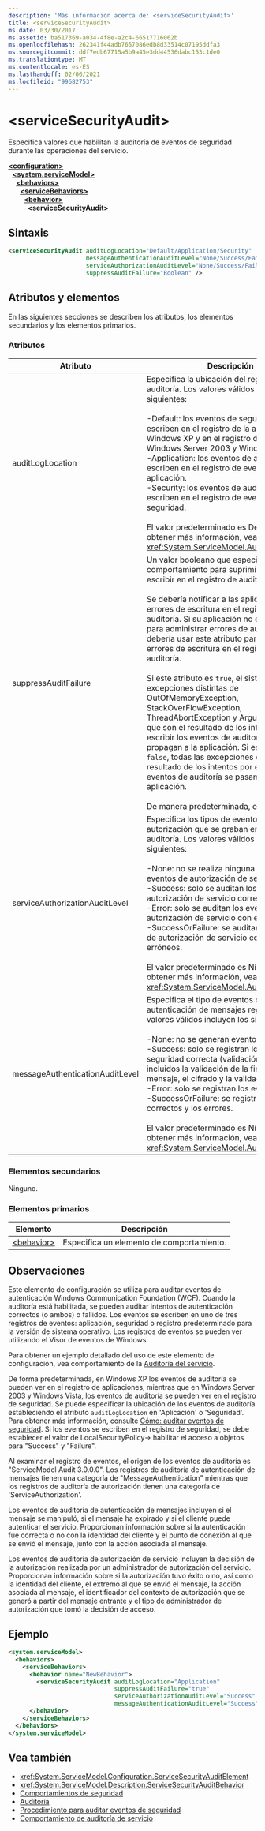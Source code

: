 ```yaml
---
description: 'Más información acerca de: <serviceSecurityAudit>'
title: <serviceSecurityAudit>
ms.date: 03/30/2017
ms.assetid: ba517369-a034-4f8e-a2c4-66517716062b
ms.openlocfilehash: 262341f44adb7657086edb8d33514c07195ddfa3
ms.sourcegitcommit: ddf7edb67715a5b9a45e3dd44536dabc153c1de0
ms.translationtype: MT
ms.contentlocale: es-ES
ms.lasthandoff: 02/06/2021
ms.locfileid: "99682753"
---
```

# \<serviceSecurityAudit>

Especifica valores que habilitan la auditoría de eventos de seguridad durante las operaciones del servicio.  
  
[**\<configuration>**](../configuration-element.md)\
&nbsp;&nbsp;[**\<system.serviceModel>**](system-servicemodel.md)\
&nbsp;&nbsp;&nbsp;&nbsp;[**\<behaviors>**](behaviors.md)\
&nbsp;&nbsp;&nbsp;&nbsp;&nbsp;&nbsp;[**\<serviceBehaviors>**](servicebehaviors.md)\
&nbsp;&nbsp;&nbsp;&nbsp;&nbsp;&nbsp;&nbsp;&nbsp;[**\<behavior>**](behavior-of-servicebehaviors.md)\
&nbsp;&nbsp;&nbsp;&nbsp;&nbsp;&nbsp;&nbsp;&nbsp;&nbsp;&nbsp;**\<serviceSecurityAudit>**  
  
## <a name="syntax"></a>Sintaxis  
  
```xml  
<serviceSecurityAudit auditLogLocation="Default/Application/Security"
                      messageAuthenticationAuditLevel="None/Success/Failure/SuccessOrFailure"
                      serviceAuthorizationAuditLevel="None/Success/Failure/SuccessOrFailure"
                      suppressAuditFailure="Boolean" />
```  
  
## <a name="attributes-and-elements"></a>Atributos y elementos  

 En las siguientes secciones se describen los atributos, los elementos secundarios y los elementos primarios.  
  
### <a name="attributes"></a>Atributos  
  
|Atributo|Descripción|  
|---------------|-----------------|  
|auditLogLocation|Especifica la ubicación del registro de auditoría. Los valores válidos incluyen los siguientes:<br /><br /> -Default: los eventos de seguridad se escriben en el registro de la aplicación en Windows XP y en el registro de eventos en Windows Server 2003 y Windows Vista.<br />-Application: los eventos de auditoría se escriben en el registro de eventos de la aplicación.<br />-Security: los eventos de auditoría se escriben en el registro de eventos de seguridad.<br /><br /> El valor predeterminado es Default. Para obtener más información, vea <xref:System.ServiceModel.AuditLogLocation>.|  
|suppressAuditFailure|Un valor booleano que especifica el comportamiento para suprimir errores al escribir en el registro de auditoría.<br /><br /> Se debería notificar a las aplicaciones de los errores de escritura en el registro de auditoría. Si su aplicación no está diseñada para administrar errores de auditoría, debería usar este atributo para suprimir errores de escritura en el registro de auditoría.<br /><br /> Si este atributo es `true`, el sistema administra excepciones distintas de OutOfMemoryException, StackOverFlowException, ThreadAbortException y ArgumentException que son el resultado de los intentos de escribir los eventos de auditoría y no se propagan a la aplicación. Si este atributo es `false`, todas las excepciones que son el resultado de los intentos por escribir los eventos de auditoría se pasan a la aplicación.<br /><br /> De manera predeterminada, es `true`.|  
|serviceAuthorizationAuditLevel|Especifica los tipos de eventos de autorización que se graban en el registro de auditoría. Los valores válidos incluyen los siguientes:<br /><br /> -None: no se realiza ninguna auditoría de eventos de autorización de servicio.<br />-Success: solo se auditan los eventos de autorización de servicio correctos.<br />-Error: solo se auditan los eventos de autorización de servicio con errores.<br />-SuccessOrFailure: se auditan los eventos de autorización de servicio correctos y erróneos.<br /><br /> El valor predeterminado es Ninguno. Para obtener más información, vea <xref:System.ServiceModel.AuditLevel>.|  
|messageAuthenticationAuditLevel|Especifica el tipo de eventos de auditoría de autenticación de mensajes registrados. Los valores válidos incluyen los siguientes:<br /><br /> -None: no se generan eventos de auditoría.<br />-Success: solo se registran los eventos de seguridad correcta (validación completa, incluidos la validación de la firma del mensaje, el cifrado y la validación del token).<br />-Error: solo se registran los eventos de error.<br />-SuccessOrFailure: se registran los eventos correctos y los errores.<br /><br /> El valor predeterminado es Ninguno. Para obtener más información, vea <xref:System.ServiceModel.AuditLevel>.|  
  
### <a name="child-elements"></a>Elementos secundarios  

 Ninguno.  
  
### <a name="parent-elements"></a>Elementos primarios  
  
|Elemento|Descripción|  
|-------------|-----------------|  
|[\<behavior>](behavior-of-endpointbehaviors.md)|Especifica un elemento de comportamiento.|  
  
## <a name="remarks"></a>Observaciones  

 Este elemento de configuración se utiliza para auditar eventos de autenticación Windows Communication Foundation (WCF). Cuando la auditoría está habilitada, se pueden auditar intentos de autenticación correctos (o ambos) o fallidos. Los eventos se escriben en uno de tres registros de eventos: aplicación, seguridad o registro predeterminado para la versión de sistema operativo. Los registros de eventos  se pueden ver utilizando el Visor de eventos de Windows.  
  
 Para obtener un ejemplo detallado del uso de este elemento de configuración, vea comportamiento de la [Auditoría del servicio](../../../wcf/samples/service-auditing-behavior.md).  
  
 De forma predeterminada, en Windows XP los eventos de auditoría se pueden ver en el registro de aplicaciones, mientras que en Windows Server 2003 y Windows Vista, los eventos de auditoría se pueden ver en el registro de seguridad. Se puede especificar la ubicación de los eventos de auditoría estableciendo el atributo `auditLogLocation` en 'Aplicación' o 'Seguridad'. Para obtener más información, consulte [Cómo: auditar eventos de seguridad](../../../wcf/feature-details/how-to-audit-wcf-security-events.md). Si los eventos se escriben en el registro de seguridad, se debe establecer el valor de LocalSecurityPolicy-> habilitar el acceso a objetos para "Success" y "Failure".  
  
 Al examinar el registro de eventos, el origen de los eventos de auditoría es "ServiceModel Audit 3.0.0.0". Los registros de auditoría de autenticación de mensajes tienen una categoría de "MessageAuthentication" mientras que los registros de auditoría de autorización tienen una categoría de 'ServiceAuthorization'.  
  
 Los eventos de auditoría de autenticación de mensajes incluyen si el mensaje se manipuló, si el mensaje ha expirado y si el cliente puede autenticar el servicio. Proporcionan información sobre si la autenticación fue correcta o no con la identidad del cliente y el punto de conexión al que se envió el mensaje, junto con la acción asociada al mensaje.  
  
 Los eventos de auditoría de autorización de servicio incluyen la decisión de la autorización realizada por un administrador de autorización del servicio. Proporcionan información sobre si la autorización tuvo éxito o no, así como la identidad del cliente, el extremo al que se envió el mensaje, la acción asociada al mensaje, el identificador del contexto de autorización que se generó a partir del mensaje entrante y el tipo de administrador de autorización que tomó la decisión de acceso.  
  
## <a name="example"></a>Ejemplo  
  
```xml  
<system.serviceModel>
  <behaviors>
    <serviceBehaviors>
      <behavior name="NewBehavior">
        <serviceSecurityAudit auditLogLocation="Application"
                              suppressAuditFailure="true"
                              serviceAuthorizationAuditLevel="Success"
                              messageAuthenticationAuditLevel="Success" />
      </behavior>
    </serviceBehaviors>
  </behaviors>
</system.serviceModel>
```  
  
## <a name="see-also"></a>Vea también

- <xref:System.ServiceModel.Configuration.ServiceSecurityAuditElement>
- <xref:System.ServiceModel.Description.ServiceSecurityAuditBehavior>
- [Comportamientos de seguridad](../../../wcf/feature-details/security-behaviors-in-wcf.md)
- [Auditoría](../../../wcf/feature-details/auditing-security-events.md)
- [Procedimiento para auditar eventos de seguridad](../../../wcf/feature-details/how-to-audit-wcf-security-events.md)
- [Comportamiento de auditoría de servicio](../../../wcf/samples/service-auditing-behavior.md)
